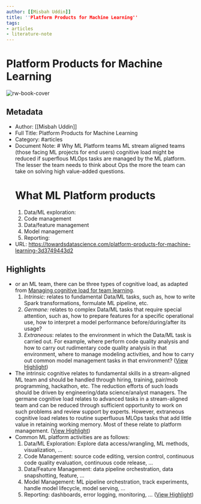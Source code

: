 ```yaml
---
author: [[Misbah Uddin]]
title: ''Platform Products for Machine Learning''
tags: 
- articles
- literature-note
---
```

# Platform Products for Machine Learning

![rw-book-cover](https://miro.medium.com/max/1200/1*1xkIr2hO0p-ogdDEfpIsrg.jpeg)

## Metadata
- Author: [[Misbah Uddin]]
- Full Title: Platform Products for Machine Learning
- Category: #articles
- Document Note: # Why ML Platform teams
   ML stream aligned teams (those facing ML projects for end users) cognitive load might be reduced if superflous MLOps tasks are managed by the ML platform. The lesser the team needs to think about Ops the more the team can take on solving high value-added questions.
   # What ML Platform products
   1. Data/ML exploration: 
   2. Code management
   3. Data/feature management
   4. Model management
   5. Reporting: 
- URL: https://towardsdatascience.com/platform-products-for-machine-learning-3d3749443d2

## Highlights
- or an ML team, there can be three types of cognitive load, as adapted from [Managing cognitive load for team learning](https://12devsofxmas.co.uk/2015/12/day-3-managing-cognitive-load-for-team-learning/).
  1. *Intrinsic:* relates to fundamental Data/ML tasks, such as, how to write Spark transformations, formulate ML pipeline, etc.
  2. *Germane:* relates to complex Data/ML tasks that require special attention, such as, how to prepare features for a specific operational use, how to interpret a model performance before/during/after its usage?
  3. *Extraneous*: relates to the environment in which the Data/ML task is carried out. For example, where perform code quality analysis and how to carry out rudimentary code quality analysis in that environment, where to manage modeling activities, and how to carry out common model management tasks in that environment? ([View Highlight](https://read.readwise.io/read/01gs3nphjm8n4b8yanscgr3tvk))
- The intrinsic cognitive relates to fundamental skills in a stream-aligned ML team and should be handled through hiring, training, pair/mob programming, hackathon, etc. The reduction efforts of such loads should be driven by engineering/data science/analyst managers. The germane cognitive load relates to advanced tasks in a stream-aligned team and can be reduced through sufficient opportunity to work on such problems and review support by experts. However, extraneous cognitive load relates to routine superfluous MLOps tasks that add little value in retaining working memory. Most of these relate to platform management. ([View Highlight](https://read.readwise.io/read/01gs3nq4qjanzd83fq24vm6s6h))
- Common ML platform activities are as follows:
  1. Data/ML Exploration: Explore data access/wrangling, ML methods, visualization, …
  2. Code Management: source code editing, version control, continuous code quality evaluation, continuous code release, …
  3. Data/Feature Management: data pipeline orchestration, data snapshotting, feature, …
  4. Model Management: ML pipeline orchestration, track experiments, handle model lifecycle, model serving, …
  5. Reporting: dashboards, error logging, monitoring, … ([View Highlight](https://read.readwise.io/read/01gs3nqeaksg7z2kz37zsv9zy2))
